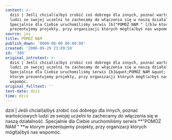 ```yaml
---
content: >-
  dziś | Jeśli chcial(a)byś zrobić coś dobrego dla innych, poznać wartościowych
  ludzi ze swojej uczelni to zachecamy do włączenia się w naszą działalność.
  Specjalnie dla Ciebie uruchomiliśmy serwis [b]"POMÓŻ NAM " [/b]w ktorym
  prezentujemy projekty, przy organizacji których mógł(a)byś nas wspomóc. 
source: jos
title: POMÓŻ NAM
publish_down: '0000-00-00 00:00:00'
created: '2006-09-29 23:09:50'
id: '380'
original_introtext: >-
  dziś | Jeśli chcial(a)byś zrobić coś dobrego dla innych, poznać wartościowych
  ludzi ze swojej uczelni to zachecamy do włączenia się w naszą działalność.
  Specjalnie dla Ciebie uruchomiliśmy serwis [b]&quot;POMÓŻ NAM &quot; [/b]w
  ktorym prezentujemy projekty, przy organizacji których mógł(a)byś nas
  wspomóc. 
original_fulltext: ''
text-date: dziś
time: dziś
---
```

dziś | Jeśli chcial(a)byś zrobić coś dobrego dla innych, poznać wartościowych ludzi ze swojej uczelni to zachecamy do włączenia się w naszą działalność. Specjalnie dla Ciebie uruchomiliśmy serwis **"POMÓŻ NAM " **w ktorym prezentujemy projekty, przy organizacji których mógł(a)byś nas wspomóc. 

<!--{{json:{"created_date":"2006-09-29 23:09:50","publish_down":"0000-00-00 00:00:00","id":"380"}}}-->
